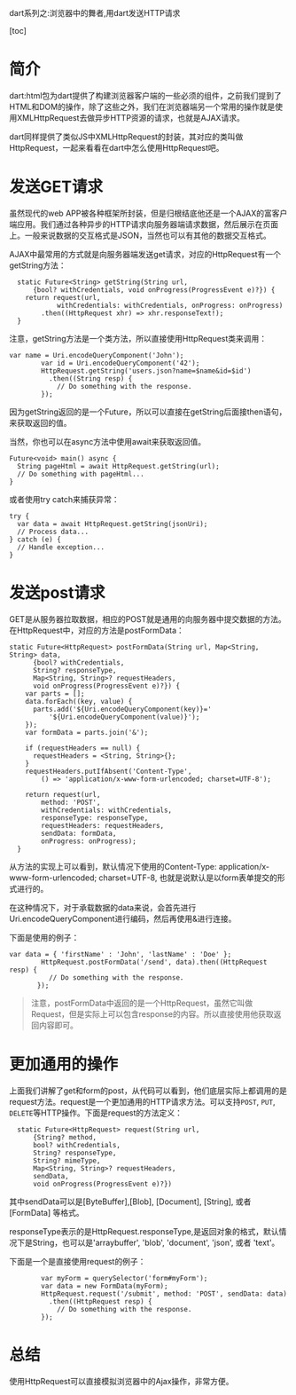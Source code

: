 dart系列之:浏览器中的舞者,用dart发送HTTP请求

[toc]

# 简介

dart:html包为dart提供了构建浏览器客户端的一些必须的组件，之前我们提到了HTML和DOM的操作，除了这些之外，我们在浏览器端另一个常用的操作就是使用XMLHttpRequest去做异步HTTP资源的请求，也就是AJAX请求。

dart同样提供了类似JS中XMLHttpRequest的封装，其对应的类叫做HttpRequest，一起来看看在dart中怎么使用HttpRequest吧。

# 发送GET请求

虽然现代的web APP被各种框架所封装，但是归根结底他还是一个AJAX的富客户端应用。我们通过各种异步的HTTP请求向服务器端请求数据，然后展示在页面上。一般来说数据的交互格式是JSON，当然也可以有其他的数据交互格式。

AJAX中最常用的方式就是向服务器端发送get请求，对应的HttpRequest有一个getString方法：

```
  static Future<String> getString(String url,
      {bool? withCredentials, void onProgress(ProgressEvent e)?}) {
    return request(url,
            withCredentials: withCredentials, onProgress: onProgress)
        .then((HttpRequest xhr) => xhr.responseText!);
  }
```

注意，getString方法是一个类方法，所以直接使用HttpRequest类来调用：

```
var name = Uri.encodeQueryComponent('John');
        var id = Uri.encodeQueryComponent('42');
        HttpRequest.getString('users.json?name=$name&id=$id')
          .then((String resp) {
            // Do something with the response.
        });
```
因为getString返回的是一个Future，所以可以直接在getString后面接then语句，来获取返回的值。

当然，你也可以在async方法中使用await来获取返回值。

```
Future<void> main() async {
  String pageHtml = await HttpRequest.getString(url);
  // Do something with pageHtml...
}
```

或者使用try catch来捕获异常：

```
try {
  var data = await HttpRequest.getString(jsonUri);
  // Process data...
} catch (e) {
  // Handle exception...
}
```

# 发送post请求

GET是从服务器拉取数据，相应的POST就是通用的向服务器中提交数据的方法。在HttpRequest中，对应的方法是postFormData：

```
static Future<HttpRequest> postFormData(String url, Map<String, String> data,
      {bool? withCredentials,
      String? responseType,
      Map<String, String>? requestHeaders,
      void onProgress(ProgressEvent e)?}) {
    var parts = [];
    data.forEach((key, value) {
      parts.add('${Uri.encodeQueryComponent(key)}='
          '${Uri.encodeQueryComponent(value)}');
    });
    var formData = parts.join('&');

    if (requestHeaders == null) {
      requestHeaders = <String, String>{};
    }
    requestHeaders.putIfAbsent('Content-Type',
        () => 'application/x-www-form-urlencoded; charset=UTF-8');

    return request(url,
        method: 'POST',
        withCredentials: withCredentials,
        responseType: responseType,
        requestHeaders: requestHeaders,
        sendData: formData,
        onProgress: onProgress);
  }
```

从方法的实现上可以看到，默认情况下使用的Content-Type: application/x-www-form-urlencoded; charset=UTF-8, 也就是说默认是以form表单提交的形式进行的。

在这种情况下，对于承载数据的data来说，会首先进行Uri.encodeQueryComponent进行编码，然后再使用&进行连接。

下面是使用的例子：

```
var data = { 'firstName' : 'John', 'lastName' : 'Doe' };
        HttpRequest.postFormData('/send', data).then((HttpRequest resp) {
          // Do something with the response.
       });
```

> 注意，postFormData中返回的是一个HttpRequest，虽然它叫做Request，但是实际上可以包含response的内容。所以直接使用他获取返回内容即可。

# 更加通用的操作

上面我们讲解了get和form的post，从代码可以看到，他们底层实际上都调用的是request方法。request是一个更加通用的HTTP请求方法。可以支持`POST`, `PUT`, `DELETE`等HTTP操作。下面是request的方法定义：

```
  static Future<HttpRequest> request(String url,
      {String? method,
      bool? withCredentials,
      String? responseType,
      String? mimeType,
      Map<String, String>? requestHeaders,
      sendData,
      void onProgress(ProgressEvent e)?})
```

其中sendData可以是[ByteBuffer],[Blob], [Document], [String], 或者 [FormData] 等格式。

responseType表示的是HttpRequest.responseType,是返回对象的格式，默认情况下是String，也可以是'arraybuffer', 'blob', 'document', 'json', 或者 'text'。

下面是一个是直接使用request的例子：

```
        var myForm = querySelector('form#myForm');
        var data = new FormData(myForm);
        HttpRequest.request('/submit', method: 'POST', sendData: data)
          .then((HttpRequest resp) {
            // Do something with the response.
        });
```

# 总结

使用HttpRequest可以直接模拟浏览器中的Ajax操作，非常方便。



